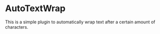 # AutoTextWrap
This is a simple plugin to automatically wrap text after a certain amount of characters.
